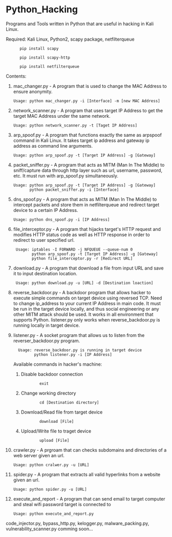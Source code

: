 # Python_Hacking

Programs and Tools written in Python that are useful in hacking in Kali Linux.

Required: Kali Linux, Python2, scapy package, netfilterqueue

          pip install scapy
          
          pip install scapy-http
          
          pip install netfilterqueue

Contents:
   1. mac_changer.py - A program that is used to change the MAC Address to ensure anonymity.
      
          Usage: python mac_changer.py -i [Interface] -m [new MAC Address]
      
   2. network_scanner.py - A program that uses target IP Address to get the target MAC Address under the same network.
      
          Usage: python network_scanner.py -t [Taget IP Address]
      
   3. arp_spoof.py - A program that functions exactly the same as arpspoof command in Kali Linux. It takes target ip address and gateway ip address as command line arguments.
      
          Usage: python arp_spoof.py -t [Target IP Address] -g [Gateway]
     
   4. packet_sniffer.py - A program that acts as MITM (Man In The Middle) to sniff/capture data through http layer such as url, username, password, etc. It must run with arp_spoof.py simultaneously.
      
          Usage: python arp_spoof.py -t [Target IP Address] -g [Gateway]
                 python packet_sniffer.py -i [Interface]
                 
   5. dns_spoof.py - A program that acts as MITM (Man In The Middle) to intercept packets and store them in netfilterqueue and redirect target device to a certain IP Address.
   
          Usage: python dns_spoof.py -i [IP Address]
          
  6. file_interceptor.py - A program that hijacks target's HTTP request and modifies HTTP status code as well as HTTP response in order to redirect to user specified url.
  
          Usage: iptables -I FORWARD -j NFQUEUE --queue-num 0
                 python arp_spoof.py -t [Target IP Address] -g [Gateway]
                 python file_interceptor.py -r [Redirect URL]
       
  7. download.py - A program that download a file from input URL and save it to input destination location.
  
          Usage: python download.py -u [URL] -d [Destination loaction]
          
  8. reverse_backdoor.py - A backdoor program that allows hacker to execute simple commands on target device using reversed TCP. Need to change ip_address to your current IP Address in main code. It must be run in the target device locally, and thus social engineering or any other MITM attack should be used. It works in all environment that supports Python. listener.py only works when reverse_backdoor.py is running locally in target device.
          
  9. listener.py - A socket program that allows us to listen from the reverser_backdoor.py program.
        
           Usage: reverse_backdoor.py is running in target device
                  python listener.py -i [IP Address]
                  
     Available commands in hacker's machine:
          
     1. Disable backdoor connection
     
                    exit
     
     2. Change working directory

                    cd [Destination directory]
                   
     3. Download/Read file from target device
                    
                    download [File]
                    
     4. Upload/Write file to traget device
                    
                    upload [File]

  10. crawler.py - A prgroam that can checks subdomains and directories of a web server given an url.
  
          Usage: python cralwer.py -u [URL]
          
  11. spider.py - A program that extracts all valid hyperlinks from a website given an url.
          
          Usage: python spider.py -u [URL]

  11. execute_and_report - A program that can send email to target computer and steal wifi password target is connected to

          Usage: python execute_and_report.py
          
code_injector.py, bypass_http.py, kelogger.py, malware_packing.py, vulnerability_scanner.py comming soon...
